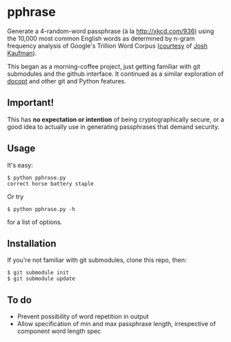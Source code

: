 # pphrase

Generate a 4-random-word passphrase (à la http://xkcd.com/936)
using the 10,000 most common English words as determined by
n-gram frequency analysis of Google's Trillion Word Corpus
([courtesy](https://github.com/first20hours/google-10000-english) of
[Josh Kaufman](http://first20hours.com/)).

This began as a morning-coffee project, just getting familiar with
git submodules and the github interface. It continued as a similar
exploration of [docopt](https://github.com/docopt/docopt) and other git
and Python features.

## Important!

This has **no expectation or intention** of being cryptographically
secure, or a good idea to actually use in generating passphrases that
demand security.

## Usage

It's easy:

    $ python pphrase.py
    correct horse battery staple

Or try

    $ python pphrase.py -h

for a list of options.

## Installation

If you're not familiar with git submodules, clone this repo, then:

    $ git submodule init
    $ git submodule update

## To do

  * Prevent possibility of word repetition in output
  * Allow specification of min and max passphrase length, irrespective
    of component word length spec

